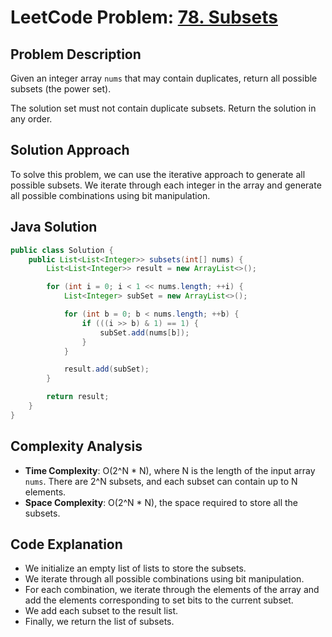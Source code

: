 # LeetCode Problem: [78. Subsets](https://leetcode.com/problems/subsets/)

## Problem Description

Given an integer array `nums` that may contain duplicates, return all possible subsets (the power set).

The solution set must not contain duplicate subsets. Return the solution in any order.

## Solution Approach

To solve this problem, we can use the iterative approach to generate all possible subsets. We iterate through each integer in the array and generate all possible combinations using bit manipulation.

## Java Solution

```java
public class Solution {
    public List<List<Integer>> subsets(int[] nums) {
        List<List<Integer>> result = new ArrayList<>();

        for (int i = 0; i < 1 << nums.length; ++i) {
            List<Integer> subSet = new ArrayList<>();

            for (int b = 0; b < nums.length; ++b) {
                if (((i >> b) & 1) == 1) {
                    subSet.add(nums[b]);
                }
            }

            result.add(subSet);
        }

        return result;
    }
}
```

## Complexity Analysis

- **Time Complexity**: O(2^N * N), where N is the length of the input array `nums`. There are 2^N subsets, and each subset can contain up to N elements.
- **Space Complexity**: O(2^N * N), the space required to store all the subsets.

## Code Explanation

- We initialize an empty list of lists to store the subsets.
- We iterate through all possible combinations using bit manipulation.
- For each combination, we iterate through the elements of the array and add the elements corresponding to set bits to the current subset.
- We add each subset to the result list.
- Finally, we return the list of subsets.
